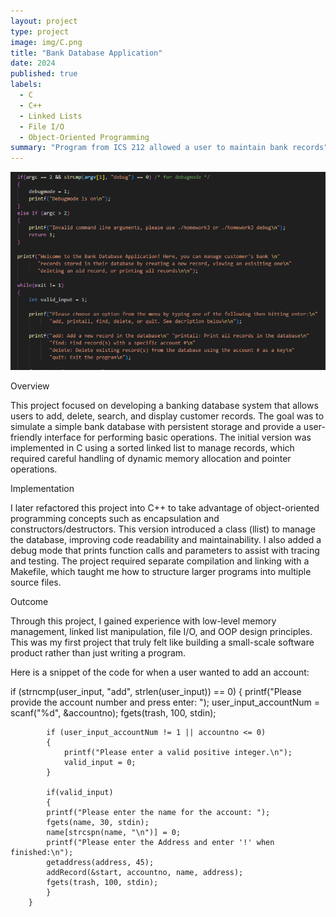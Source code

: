 ```yaml
---
layout: project
type: project
image: img/C.png
title: "Bank Database Application"
date: 2024
published: true
labels:
  - C
  - C++
  - Linked Lists
  - File I/O
  - Object-Oriented Programming
summary: "Program from ICS 212 allowed a user to maintain bank records"
---
```

<img class="img-fluid" src="../img/userinterface.png">

Overview

This project focused on developing a banking database system that allows users to add, delete, search, and display customer records. The goal was to simulate a simple bank database with persistent storage and provide a user-friendly interface for performing basic operations. The initial version was implemented in C using a sorted linked list to manage records, which required careful handling of dynamic memory allocation and pointer operations.


Implementation

I later refactored this project into C++ to take advantage of object-oriented programming concepts such as encapsulation and constructors/destructors. This version introduced a class (llist) to manage the database, improving code readability and maintainability. I also added a debug mode that prints function calls and parameters to assist with tracing and testing. The project required separate compilation and linking with a Makefile, which taught me how to structure larger programs into multiple source files.

Outcome

Through this project, I gained experience with low-level memory management, linked list manipulation, file I/O, and OOP design principles. This was my first project that truly felt like building a small-scale software product rather than just writing a program.


Here is a snippet of the code for when a user wanted to add an account:

if (strncmp(user_input, "add", strlen(user_input)) == 0)
        {
            printf("Please provide the account number and press enter: ");
            user_input_accountNum = scanf("%d", &accountno);
            fgets(trash, 100, stdin);

            if (user_input_accountNum != 1 || accountno <= 0)
            {
                printf("Please enter a valid positive integer.\n");
                valid_input = 0;
            }
            
            if(valid_input)
            {
            printf("Please enter the name for the account: ");
            fgets(name, 30, stdin);
            name[strcspn(name, "\n")] = 0;
            printf("Please enter the Address and enter '!' when finished:\n");
            getaddress(address, 45);
            addRecord(&start, accountno, name, address);
            fgets(trash, 100, stdin);
            }
        }
